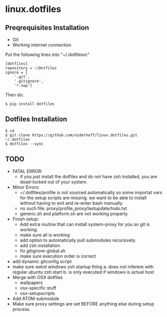 # linux.dotfiles

## Preqrequisites Installation

*   Git
*   Working internet connection

Put the following lines into "~/.dotfilesrc"

    [dotfiles]
    repository = ~/Dotfiles
    ignore = [
        '.git',
        '.gitignore',
        '*.swp']

Then do:

    $ pip install dotfiles

## Dotfiles Installation

    $ cd
    $ git clone https://github.com/niderhoff/linux.dotfiles.git ~/.dotfiles
    $ dotfiles --sync

## TODO

*   FATAL ERROR:
    *   if you just install the dotfiles and do not have zsh installed, you are dead-locked out of your system.
*   Minor Errors:
    *   ~/.dotfiles/profile is not sourced automatically so some importat vars for the setup scripts are missing.
        we want to be able to install without having to exit and re-enter bash manually.
    *   no such file: proxy/profile_proxy/lastupdate/todo.txt
    *   generic.sh and platform.sh are not working properly.
*   Finish setup:
    *   Add extra routine that can install system-proxy for you so git is working.
    *   make sure all is working
    *   add option to automatically pull submodules recursively.
    *   add zsh installation
    *   fix gitignore-global.sh
    *   make sure execution order is correct
*   add dynamic gitconfig script
*   make sure weird windows zsh startup thing
    a.  does not inferere with regular ubuntu zsh start
    b.  is only executed if windows is actual host
*   Merge with OSX dotfiles
    *   wallpapers
    *   osx-specific stuff
    *   osx-setupscripts
*   Add ATOM submodule
*   Make sure proxy settings are set BEFORE anything else during setup process.
